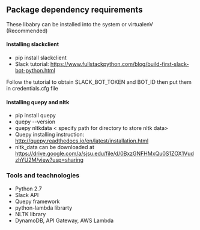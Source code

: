 ## Package dependency requirements
These libabry can be installed into the system or virtualenV (Recommended)

#### Installing slackclient
- pip install slackclient
- Slack tutorial: https://www.fullstackpython.com/blog/build-first-slack-bot-python.html

Follow the tutorial to obtain SLACK_BOT_TOKEN and BOT_ID then put them in credentials.cfg file

#### Installing quepy and nltk
- pip install quepy
- quepy --version
- quepy nltkdata < specify path for directory to store nltk data>
- Quepy installing instruction: http://quepy.readthedocs.io/en/latest/installation.html
- nltk_data can be downloaded at https://drive.google.com/a/sjsu.edu/file/d/0BxzGNFHMxQu0S1ZOX1VudzhYU2M/view?usp=sharing

### Tools and teachnologies
- Python 2.7
- Slack API
- Quepy framework
- python-lambda librarty
- NLTK library
- DynamoDB, API Gateway, AWS Lambda
